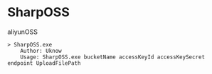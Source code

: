 # SharpOSS

aliyunOSS

```
> SharpOSS.exe
    Author: Uknow
    Usage: SharpOSS.exe bucketName accessKeyId accessKeySecret endpoint UploadFilePath
```
